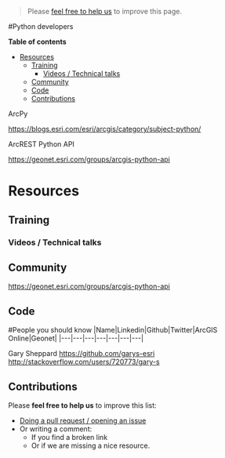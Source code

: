 > Please [feel free to help us](#contributions) to improve this page.

#Python developers
<!-- START doctoc generated TOC please keep comment here to allow auto update -->
<!-- DON'T EDIT THIS SECTION, INSTEAD RE-RUN doctoc TO UPDATE -->
**Table of contents**

- [Resources](#resources)
  - [Training](#training)
    - [Videos / Technical talks](#videos--technical-talks)
  - [Community](#community)
  - [Code](#code)
  - [Contributions](#contributions)

<!-- END doctoc generated TOC please keep comment here to allow auto update -->


ArcPy

https://blogs.esri.com/esri/arcgis/category/subject-python/

ArcREST
Python API

https://geonet.esri.com/groups/arcgis-python-api

# Resources
## Training
### Videos / Technical talks
## Community
https://geonet.esri.com/groups/arcgis-python-api

## Code

#People you should know
|Name|Linkedin|Github|Twitter|ArcGIS Online|Geonet|
|---|---|---|---|---|---|---|

Gary Sheppard
https://github.com/garys-esri
http://stackoverflow.com/users/720773/gary-s

## Contributions
Please **feel free to help us** to improve this list:

* [Doing a pull request / opening an issue](https://github.com/hhkaos/awesome-arcgis#contributions)
* Or writing a comment:
  * If you find a broken link
  * Or if we are missing a nice resource.
